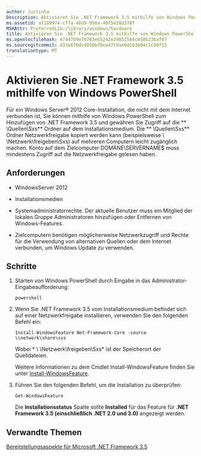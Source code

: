 ```yaml
---
author: Justinha
Description: Aktivieren Sie .NET Framework 3.5 mithilfe von Windows PowerShell
ms.assetid: af189974-cffa-46d9-950a-40f5e28d378f
MSHAttr: PreferredLib:/library/windows/hardware
title: Aktivieren Sie .NET Framework 3.5 mithilfe von Windows PowerShell
ms.openlocfilehash: 47447b9e70763eb5242e29851584c458b23baf07
ms.sourcegitcommit: d33e870dc4850bf0ea47fdae0d163b04c1c90f15
translationtype: MT
---
```

# <a name="enable-net-framework-35-by-using-windows-powershell"></a>Aktivieren Sie .NET Framework 3.5 mithilfe von Windows PowerShell


Für ein Windows Server® 2012 Core-Installation, die nicht mit dem Internet verbunden ist, Sie können mithilfe von Windows PowerShell zum Hinzufügen von .NET Framework 3.5 und gewähren Sie Zugriff auf die ** \\Quellen\\Sxs** Ordner auf dem Installationsmedium. Die ** \\Quellen\\Sxs** Ordner Netzwerkfreigabe kopiert werden kann (beispielsweise \\ \\Netzwerk\\freigeben\\Sxs) auf mehreren Computern leicht zugänglich machen. Konto auf dem Zielcomputer DOMÄNE\\SERVERNAME$ muss mindestens Zugriff auf die Netzwerkfreigabe gelesen haben.

## <a name="span-idrequirementsspanspan-idrequirementsspanspan-idrequirementsspanrequirements"></a><span id="Requirements"></span><span id="requirements"></span><span id="REQUIREMENTS"></span>Anforderungen


-   WindowsServer 2012

-   Installationsmedien

-   Systemadministratorrechte. Der aktuelle Benutzer muss ein Mitglied der lokalen Gruppe Administratoren hinzufügen oder Entfernen von Windows-Features.

-   Zielcomputern benötigen möglicherweise Netzwerkzugriff und Rechte für die Verwendung von alternativen Quellen oder dem Internet verbunden, um Windows Update zu verwenden.

## <a name="span-idstepsspanspan-idstepsspanspan-idstepsspansteps"></a><span id="Steps"></span><span id="steps"></span><span id="STEPS"></span>Schritte


1.  Starten von Windows PowerShell durch Eingabe in das Administrator-Eingabeaufforderung:

    ``` syntax
    powershell
    ```

2.  Wenn Sie .NET Framework 3.5 vom Installationsmedium befindet sich auf einer Netzwerkfreigabe installieren, verwenden Sie den folgenden Befehl ein:

    ``` syntax
    Install-WindowsFeature Net-Framework-Core -source \\network\share\sxs
    ```

    Wobei * \\ \\Netzwerk\\freigeben\\Sxs* ist der Speicherort der Quelldateien.

    Weitere Informationen zu dem Cmdlet Install-WindowsFeature finden Sie unter [Install-WindowsFeature](http://go.microsoft.com/fwlink/p/?linkid=329977).

3.  Führen Sie den folgenden Befehl, um die Installation zu überprüfen:

    ``` syntax
    Get-WindowsFeature
    ```

    Die **Installationsstatus** Spalte sollte **Installed** für das Feature für **.NET Framework 3.5 (einschließlich .NET 2.0 und 3.0)** angezeigt werden.

## <a name="span-idrelatedtopicsspanrelated-topics"></a><span id="related_topics"></span>Verwandte Themen


[Bereitstellungsaspekte für Microsoft .NET Framework 3.5](microsoft-net-framework-35-deployment-considerations.md)

 

 






